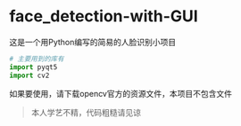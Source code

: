 # face_detection-with-GUI
这是一个用Python编写的简易的人脸识别小项目

```python
# 主要用到的库有
import pyqt5
import cv2
```

如果要使用，请下载opencv官方的资源文件，本项目不包含文件

> 本人学艺不精，代码粗糙请见谅
